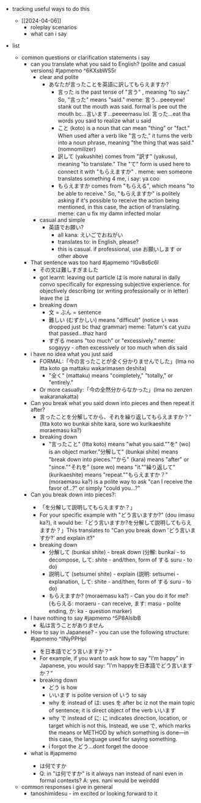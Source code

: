   * tracking useful ways to do this
    * [[2024-04-06]]
      * roleplay scenarios
      * what can i say

  * list
    * common questions or clarification statements i say
      * can you translate what you said to English? (polite and casual versions) #japmemo ^6KXsbWS5r
        * clear and polite
          * あなたが言ったことを英語に訳してもらえますか?
            * 言った is the past tense of "言う" , meaning "to say." So, "言った" means "said." meme: 言う...peeeyew! stank out the mouth was said. formal is pee out the mouth bc...言います...peeeemasu lol. 言った...eat tha words you said to realize what u said
            * こと (koto) is a noun that can mean "thing" or "fact." When used after a verb like "言った," it turns the verb into a noun phrase, meaning "the thing that was said." (nomnomilizer)
            * 訳して (yakushite) comes from "訳す" (yakusu), meaning "to translate." The "て" form is used here to connect it with "もらえますか" . meme: wen someone translates something 4 me, i say: ya coo
            * もらえますか  comes from "もらえる", which means "to be able to receive." So, "もらえますか" is politely asking if it's possible to receive the action being mentioned, in this case, the action of translating. meme: can u fix my damn infected molar
        * casual and simple
          * 英語でお願い?
            * all kana: えいごでおねがい
            * translates to: in English, please?
            * this is casual. if professional, use お願いします or other above
      * That sentence was too hard #japmemo ^IGv8s6c6l
        * その文は難しすぎました
        * got learnt: leaving out particle は is more natural in daily convo specifically for expressing subjective experience. for objectively describing (or writing professionally or in letter) leave the は
        * breaking down
          * 文 = ぶん = sentence
          * 難しい (むずかしい) means "difficult" (notice い was dropped just bc thaz grammar) meme: Tatum's cat yuzu that passed...thaz hard
          * すぎる means "too much" or "excessively." meme: sogayyy - often excessively or too much when dis said
      * i have no idea what you just said
        * FORMAL:「今の言ったことが全く分かりませんでした」(Ima no itta koto ga mattaku wakarimasen deshita)
          * "全く" (mattaku) means "completely," "totally," or "entirely."
        * Or more casually:「今の全然分からなかった」(Ima no zenzen wakaranakatta)
      * Can you break what you said down into pieces and then repeat it after?
        * 言ったことを分解してから、それを繰り返してもらえますか？" (Itta koto wo bunkai shite kara, sore wo kurikaeshite moraemasu ka?)
        * breaking down
          *  "言ったこと" (Itta koto) means "what you said.""を" (wo) is an object marker."分解して" (bunkai shite) means "break down into pieces.""から" (kara) means "after" or "since.""それを" (sore wo) means "it.""繰り返して" (kurikaeshite) means "repeat.""もらえますか？" (moraemasu ka?) is a polite way to ask "can I receive the favor of...?" or simply "could you...?"
      * Can you break down <Japanese> into pieces?:
        * 「を分解して説明してもらえますか？」
        * For your specific example with "どう言いますか?" (dou iimasu ka?), it would be:「どう言いますか?を分解して説明してもらえますか？」This translates to "Can you break down 'どう言いますか?' and explain it?"
        * breaking down
          * 分解して (bunkai shite) - break down (分解: bunkai - to decompose, して: shite - and/then, form of する suru - to do)
          * 説明して (setsumei shite) - explain (説明: setsumei - explanation, して: shite - and/then, form of する suru - to do)
          * もらえますか? (moraemasu ka?) - Can you do it for me? (もらえる: moraeru - can receive, ます: masu - polite ending, か: ka - question marker)
      * I have nothing to say #japmemo ^5P8AlslbB
        * 私は言うことがありません
      * How to say <english phrase> in Japanese? - you can use the following structure: #japmemo ^llNyPPHpl
        * を日本語でどう言いますか？" 
        * For example, if you want to ask how to say "I'm happy" in Japanese, you would say: "I'm happyを日本語でどう言いますか？"
        * breaking down
          * どう is how
          * いいます is polite version of いう to say
          * why を instead of は: uses を after <english phrase> bc iz not the main topic of sentence; it is direct object of the verb いいます
          * why で instead of に: に indicates direction, location, or target which is not this. Instead, we use で, which marks the means or METHOD by which something is done—in this case, the language used for saying something.
          * i forgot the どう...dont forget the doooe
      * what is <japanese word> #japmemo
        * <japanese word> は何ですか
        * Q: in "は何ですか" is it always nan instead of nani even in formal contexts? A: yes. nani would be weirddd
    * common responses i give in general
      * tanoshimidesu - im excited or looking forward to it